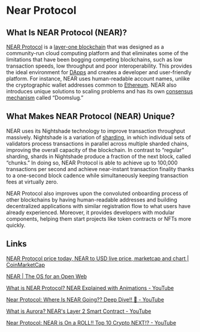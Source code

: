 # Near Protocol

## What Is NEAR Protocol (NEAR)?

[NEAR Protocol](https://coinmarketcap.com/currencies/near-protocol/) is a [layer-one blockchain](https://coinmarketcap.com/alexandria/glossary/layer-1-blockchain) that was designed as a community-run cloud computing platform and that eliminates some of the limitations that have been bogging competing blockchains, such as low transaction speeds, low throughput and poor interoperability. This provides the ideal environment for [DApps](https://coinmarketcap.com/alexandria/de/glossary/decentralized-applications-dapps) and creates a developer and user-friendly platform. For instance, NEAR uses human-readable account names, unlike the cryptographic wallet addresses common to [Ethereum](https://coinmarketcap.com/currencies/ethereum/). NEAR also introduces unique solutions to scaling problems and has its own [consensus mechanism](https://coinmarketcap.com/alexandria/glossary/consensus-mechanism) called “Doomslug.”

## What Makes NEAR Protocol (NEAR) Unique?

NEAR uses its Nightshade technology to improve transaction throughput massively. Nightshade is a variation of [sharding](https://coinmarketcap.com/alexandria/glossary/sharding), in which individual sets of validators process transactions in parallel across multiple sharded chains, improving the overall capacity of the blockchain. In contrast to “regular” sharding, shards in Nightshade produce a fraction of the next block, called “chunks.” In doing so, NEAR Protocol is able to achieve up to 100,000 transactions per second and achieve near-instant transaction finality thanks to a one-second block cadence while simultaneously keeping transaction fees at virtually zero.

NEAR Protocol also improves upon the convoluted onboarding process of other blockchains by having human-readable addresses and building decentralized applications with similar registration flow to what users have already experienced. Moreover, it provides developers with modular components, helping them start projects like token contracts or NFTs more quickly.

## Links

[NEAR Protocol price today, NEAR to USD live price, marketcap and chart | CoinMarketCap](https://coinmarketcap.com/currencies/near-protocol/)

[NEAR | The OS for an Open Web](https://near.org/)

[What is NEAR Protocol? NEAR Explained with Animations - YouTube](https://www.youtube.com/watch?v=1cozsZP8yd4)

[Near Protocol: Where Is NEAR Going?? Deep Dive!! 🧐 - YouTube](https://www.youtube.com/watch?v=r61UszUFwNY)

[What is Aurora? NEAR's Layer 2 Smart Contract - YouTube](https://www.youtube.com/watch?v=aNrR-vBavwQ)

[Near Protocol: NEAR is On a ROLL!! Top 10 Crypto NEXT!? - YouTube](https://www.youtube.com/watch?v=6fKY5TaiakM)
